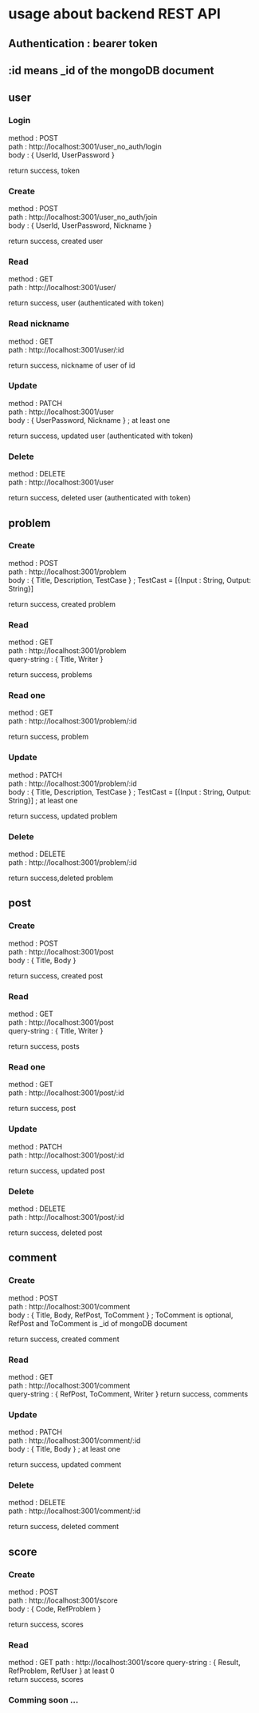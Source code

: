 # usage about backend REST API

## Authentication : bearer token
## :id means _id of the mongoDB document

## user

### Login
method : POST  
path :  http://localhost:3001/user_no_auth/login  
body : { UserId, UserPassword }  

return success, token  

### Create
method : POST  
path : http://localhost:3001/user_no_auth/join  
body : { UserId, UserPassword, Nickname }  

return success, created user  

### Read
method : GET  
path : http://localhost:3001/user/  

return success, user (authenticated with token)  

### Read nickname
method : GET  
path : http://localhost:3001/user/:id  

return success, nickname of user of id  

### Update
method : PATCH  
path : http://localhost:3001/user  
body : { UserPassword, Nickname } ; at least one  

return success, updated user (authenticated with token)  

### Delete
method : DELETE  
path : http://localhost:3001/user  

return success, deleted user (authenticated with token)  

## problem

### Create
method : POST  
path : http://localhost:3001/problem  
body : { Title, Description, TestCase } ; TestCast = [{Input : String, Output: String}]  

return success, created problem  

### Read
method : GET  
path : http://localhost:3001/problem  
query-string : { Title, Writer }

return success, problems  

### Read one
method : GET  
path : http://localhost:3001/problem/:id  

return success, problem  

### Update
method : PATCH  
path : http://localhost:3001/problem/:id  
body : { Title, Description, TestCase } ; TestCast = [{Input : String, Output: String}] ; at least one  

return success, updated problem  

### Delete
method : DELETE  
path : http://localhost:3001/problem/:id  

return success,deleted problem  

## post

### Create
method : POST  
path : http://localhost:3001/post  
body : { Title, Body }  

return success, created post  

### Read
method : GET  
path : http://localhost:3001/post  
query-string : { Title, Writer }

return success, posts  

### Read one
method : GET  
path : http://localhost:3001/post/:id  

return success, post  

### Update
method : PATCH  
path : http://localhost:3001/post/:id  

return success, updated post  

### Delete
method : DELETE  
path : http://localhost:3001/post/:id  

return success, deleted post  

## comment

### Create
method : POST  
path : http://localhost:3001/comment  
body : { Title, Body, RefPost, ToComment } ; ToComment is optional, RefPost and ToComment is _id of mongoDB document  

return success, created comment  

### Read
method : GET  
path : http://localhost:3001/comment  
query-string : { RefPost, ToComment, Writer } 
return success, comments  

### Update
method : PATCH  
path : http://localhost:3001/comment/:id  
body : { Title, Body } ; at least one

return success, updated comment  

### Delete
method : DELETE  
path : http://localhost:3001/comment/:id  

return success, deleted comment  

## score

### Create
method : POST  
path : http://localhost:3001/score  
body : { Code, RefProblem }  

return success, scores  

### Read
method : GET
path : http://localhost:3001/score
query-string : { Result, RefProblem, RefUser } at least 0  
return success, scores  


### Comming soon ...
